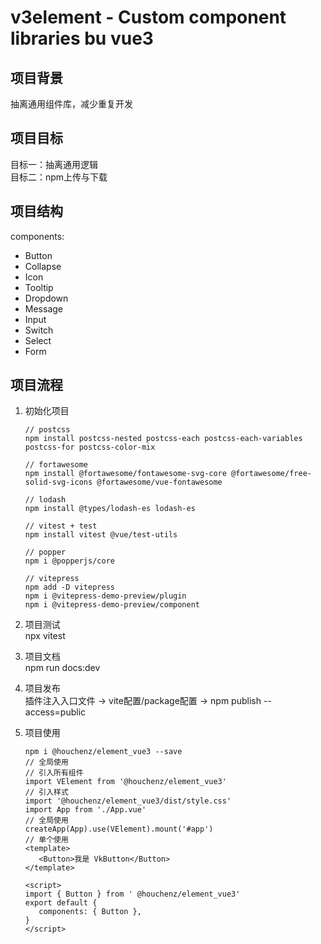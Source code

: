 # v3element - Custom component libraries bu vue3

## 项目背景

抽离通用组件库，减少重复开发

## 项目目标

目标一：抽离通用逻辑  
目标二：npm上传与下载

## 项目结构

components:

- Button
- Collapse
- Icon
- Tooltip
- Dropdown
- Message
- Input
- Switch
- Select
- Form

## 项目流程

1. 初始化项目

   ```
   // postcss
   npm install postcss-nested postcss-each postcss-each-variables postcss-for postcss-color-mix

   // fortawesome
   npm install @fortawesome/fontawesome-svg-core @fortawesome/free-solid-svg-icons @fortawesome/vue-fontawesome

   // lodash
   npm install @types/lodash-es lodash-es

   // vitest + test
   npm install vitest @vue/test-utils

   // popper
   npm i @popperjs/core

   // vitepress
   npm add -D vitepress
   npm i @vitepress-demo-preview/plugin
   npm i @vitepress-demo-preview/component
   ```

2. 项目测试  
   npx vitest
3. 项目文档  
   npm run docs:dev
4. 项目发布  
   插件注入入口文件 -> vite配置/package配置 -> npm publish --access=public
5. 项目使用

   ```text
   npm i @houchenz/element_vue3 --save
   // 全局使用
   // 引入所有组件
   import VElement from '@houchenz/element_vue3'
   // 引入样式
   import '@houchenz/element_vue3/dist/style.css'
   import App from './App.vue'
   // 全局使用
   createApp(App).use(VElement).mount('#app')
   // 单个使用
   <template>
      <Button>我是 VkButton</Button>
   </template>

   <script>
   import { Button } from ' @houchenz/element_vue3'
   export default {
      components: { Button },
   }
   </script>
   ```
